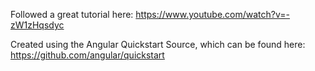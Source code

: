 Followed a great tutorial here: https://www.youtube.com/watch?v=-zW1zHqsdyc

Created using the Angular Quickstart Source, which can be found here: https://github.com/angular/quickstart
